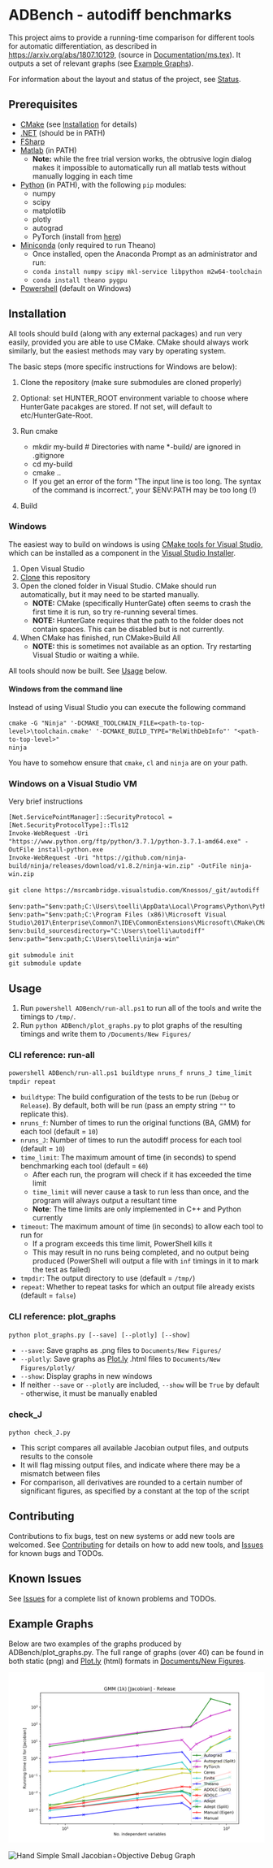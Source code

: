 # ADBench - autodiff benchmarks

This project aims to provide a running-time comparison for different tools for automatic differentiation, 
as described in https://arxiv.org/abs/1807.10129, (source in [Documentation/ms.tex](Documentation/ms.tex)).
It outputs a set of relevant graphs (see [Example Graphs](#Example%20Graphs)).

For information about the layout and status of the project, see [Status](STATUS.md).

## Prerequisites

- [CMake](https://cmake.org/) (see [Installation](#installation) for details)
- [.NET](https://www.microsoft.com/net) (should be in PATH)
- [FSharp](https://fsharp.org/)
- [Matlab](https://www.mathworks.com/products/matlab.html) (in PATH)
	- **Note:** while the free trial version works, the obtrusive login dialog makes it impossible to automatically run all matlab tests without manually logging in each time
- [Python](https://www.python.org/) (in PATH), with the following `pip` modules:
	- numpy
	- scipy
	- matplotlib
	- plotly
	- autograd
	- PyTorch (install from [here](https://pytorch.org/))
- [Miniconda](https://conda.io/miniconda.html) (only required to run Theano)
	- Once installed, open the Anaconda Prompt as an administrator and run:
	- `conda install numpy scipy mkl-service libpython m2w64-toolchain`
	- `conda install theano pygpu`
- [Powershell](https://docs.microsoft.com/en-us/powershell/scripting/setup/installing-powershell
) (default on Windows)

## Installation

All tools should build (along with any external packages) and run very easily, provided you are able to use CMake. CMake should always work similarly, but the easiest methods may vary by operating system.

The basic steps (more specific instructions for Windows are below):

1) Clone the repository (make sure submodules are cloned properly)
2) Optional: set HUNTER_ROOT environment variable to choose where HunterGate pacakges are stored.  If not set, will default to etc/HunterGate-Root.
3) Run cmake
	- mkdir my-build  # Directories with name *-build/ are ignored in .gitignore
	- cd my-build
	- cmake ..
	- If you get an error of the form "The input line is too long.  The syntax of the command is incorrect.", your $ENV:PATH may be too long (!)

3) Build

### Windows

The easiest way to build on windows is using [CMake tools for Visual Studio](https://blogs.msdn.microsoft.com/vcblog/2016/10/05/cmake-support-in-visual-studio/), which can be installed as a component in the [Visual Studio Installer](https://docs.microsoft.com/en-us/visualstudio/install/install-visual-studio).

1) Open Visual Studio
2) [Clone](http://www.malgreve.net/2014/06/17/cloning-getting-code-from-git-repository-to-visual-studio/) this repository
3) Open the cloned folder in Visual Studio. CMake should run automatically, but it may need to be started manually.
	- **NOTE:** CMake (specifically HunterGate) often seems to crash the first time it is run, so try re-running several times.
	- **NOTE:** HunterGate requires that the path to the folder does not contain spaces. This can be disabled but is not currently.
4) When CMake has finished, run CMake>Build All
	- **NOTE:** this is sometimes not available as an option. Try restarting Visual Studio or waiting a while.

All tools should now be built. See [Usage](#usage) below.

#### Windows from the command line

Instead of using Visual Studio you can execute the following command

```
cmake -G "Ninja" '-DCMAKE_TOOLCHAIN_FILE=<path-to-top-level>\toolchain.cmake' '-DCMAKE_BUILD_TYPE="RelWithDebInfo"' "<path-to-top-level>"
ninja
```

You have to somehow ensure that `cmake`, `cl` and `ninja` are on your
path.

### Windows on a Visual Studio VM

Very brief instructions

```
[Net.ServicePointManager]::SecurityProtocol = [Net.SecurityProtocolType]::Tls12
Invoke-WebRequest -Uri "https://www.python.org/ftp/python/3.7.1/python-3.7.1-amd64.exe" -OutFile install-python.exe
Invoke-WebRequest -Uri "https://github.com/ninja-build/ninja/releases/download/v1.8.2/ninja-win.zip" -OutFile ninja-win.zip

git clone https://msrcambridge.visualstudio.com/Knossos/_git/autodiff

$env:path="$env:path;C:\Users\toelli\AppData\Local\Programs\Python\Python37"
$env:path="$env:path;C:\Program Files (x86)\Microsoft Visual Studio\2017\Enterprise\Common7\IDE\CommonExtensions\Microsoft\CMake\CMake\bin"
$env:build_sourcesdirectory="C:\Users\toelli\autodiff"
$env:path="$env:path;C:\Users\toelli\ninja-win"

git submodule init
git submodule update
```

## Usage

1) Run `powershell ADBench/run-all.ps1` to run all of the tools and write the timings to `/tmp/`.
2) Run `python ADBench/plot_graphs.py` to plot graphs of the resulting timings and write them to `/Documents/New Figures/`

### CLI reference: run-all

`powershell ADBench/run-all.ps1 buildtype nruns_f nruns_J time_limit tmpdir repeat`
- `buildtype`: The build configuration of the tests to be run (`Debug` or `Release`). By default, both will be run (pass an empty string `""` to replicate this).
- `nruns_f`: Number of times to run the original functions (BA, GMM) for each tool (default = `10`)
- `nruns_J`: Number of times to run the autodiff process for each tool (default = `10`)
- `time_limit`: The maximum amount of time (in seconds) to spend benchmarking each tool (default = `60`)
	- After each run, the program will check if it has exceeded the time limit
	- `time_limit` will never cause a task to run less than once, and the program will always output a resultant time
	- **Note**: The time limits are only implemented in C++ and Python currently
- `timeout`: The maximum amount of time (in seconds) to allow each tool to run for
	- If a program exceeds this time limit, PowerShell kills it
	- This may result in no runs being completed, and no output being produced (PowerShell will output a file with `inf` timings in it to mark the test as failed)
- `tmpdir`: The output directory to use (default = `/tmp/`)
- `repeat`: Whether to repeat tasks for which an output file already exists (default = `false`)

### CLI reference: plot_graphs

`python plot_graphs.py [--save] [--plotly] [--show]`
- `--save`: Save graphs as .png files to `Documents/New Figures/`
- `--plotly`: Save graphs as [Plot.ly](https://plot.ly/) .html files to `Documents/New Figures/plotly/`
- `--show`: Display graphs in new windows
- If neither `--save` or `--plotly` are included, `--show` will be `True` by default - otherwise, it must be manually enabled

### check_J

`python check_J.py`
- This script compares all available Jacobian output files, and outputs results to the console
- It will flag missing output files, and indicate where there may be a mismatch between files
- For comparison, all derivatives are rounded to a certain number of significant figures, as specified by a constant at the top of the script

## Contributing

Contributions to fix bugs, test on new systems or add new tools are welcomed. See [Contributing](/CONTRIBUTING.md) for details on how to add new tools, and [Issues](/ISSUES.md) for known bugs and TODOs.

## Known Issues

See [Issues](/ISSUES.md) for a complete list of known problems and TODOs.

## Example Graphs

Below are two examples of the graphs produced by ADBench/plot_graphs.py. The full range of graphs (over 40) can be found in both static (png) and [Plot.ly](https://plot.ly/) (html) formats in [Documents/New Figures](/Documents/New%20Figures/).

![GMM 1k Jacobian Release Graph](/Documents/New%20Figures/static/Release/jacobian/GMM%20%281k%29%20[Jacobian]%20-%20Release%20Graph.png)

![Hand Simple Small Jacobian÷Objective Debug Graph](/Documents/New%20Figures/static/Debug/jacobian%20÷%20objective/HAND%20%28Simple,%20Small%29%20[Jacobian%20÷%20objective]%20-%20Debug%20Graph.png)
